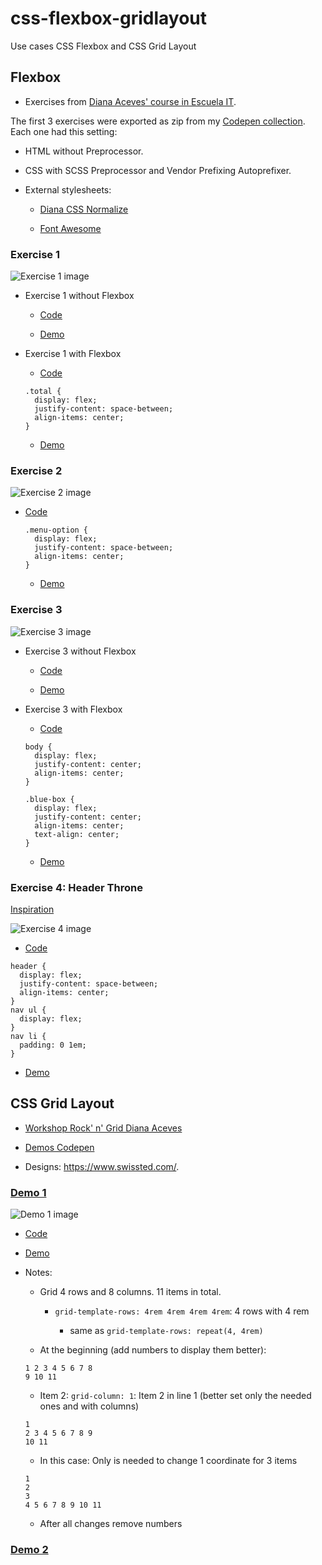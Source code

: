 # css-flexbox-gridlayout
Use cases CSS Flexbox and CSS Grid Layout

## Flexbox

- Exercises from [Diana Aceves' course in Escuela IT](https://escuela.it/cursos/taller-profesional-flexbox).

The first 3 exercises were exported as zip from my [Codepen collection](https://codepen.io/collection/DQKNRK/). Each one had this setting:

  - HTML without Preprocessor.
  
  - CSS with SCSS Preprocessor and Vendor Prefixing Autoprefixer.

  - External stylesheets:

    - [Diana CSS Normalize](https://codepen.io/diana_aceves/pen/QELXOY)

    - [Font Awesome](https://maxcdn.bootstrapcdn.com/font-awesome/4.7.0/css/font-awesome.min.css)

### Exercise 1

  ![Exercise 1 image](images/flexbox/exercise-1.png?raw=true)

  - Exercise 1 without Flexbox

    - [Code](flexbox/1.exercise-1-without-flexbox)

    - [Demo](https://cristinafsanz.github.io/css-flexbox-gridlayout/flexbox/1.exercise-1-without-flexbox/index.html)

  - Exercise 1 with Flexbox

    - [Code](flexbox/2.exercise-1-with-flexbox)

    ```
    .total {
      display: flex;
      justify-content: space-between;
      align-items: center;
    }
    ```

    - [Demo](https://cristinafsanz.github.io/css-flexbox-gridlayout/flexbox/2.exercise-1-with-flexbox/index.html)

### Exercise 2

  ![Exercise 2 image](images/flexbox/exercise-2.png?raw=true)

  - [Code](flexbox/3.exercise-2-flexbox)

    ```
    .menu-option {
      display: flex;
      justify-content: space-between;
      align-items: center;
    }
    ```

    - [Demo](https://cristinafsanz.github.io/css-flexbox-gridlayout/flexbox/3.exercise-2-flexbox/index.html)

### Exercise 3

  ![Exercise 3 image](images/flexbox/exercise-3.png?raw=true)

  - Exercise 3 without Flexbox

    - [Code](flexbox/4.exercise-3-without-flexbox)

    - [Demo](https://cristinafsanz.github.io/css-flexbox-gridlayout/flexbox/4.exercise-3-without-flexbox/index.html)

  - Exercise 3 with Flexbox

    - [Code](flexbox/5.exercise-3-with-flexbox-vertical-horizontal-centering)

    ```
    body {
      display: flex;
      justify-content: center;
      align-items: center;
    }

    .blue-box {
      display: flex;
      justify-content: center;
      align-items: center;
      text-align: center;
    }
    ```

    - [Demo](https://cristinafsanz.github.io/css-flexbox-gridlayout/flexbox/5.exercise-3-with-flexbox-vertical-horizontal-centering/index.html)

### Exercise 4: Header Throne

  [Inspiration](http://throne.stonedthemes.com/)

  ![Exercise 4 image](images/flexbox/exercise-4.png?raw=true)

  - [Code](flexbox/6.exercise-4-with-flexbox-header-with-menu)

  ```
  header {
    display: flex;
    justify-content: space-between;
    align-items: center;
  }
  nav ul {
    display: flex;
  }
  nav li {
    padding: 0 1em;
  } 
  ```

  - [Demo](https://cristinafsanz.github.io/css-flexbox-gridlayout/flexbox/6.exercise-4-with-flexbox-header-with-menu/index.html)


## CSS Grid Layout

- [Workshop Rock' n' Grid Diana Aceves](https://www.youtube.com/watch?v=p7oXrr9yjXY&feature=youtu.be)

- [Demos Codepen](https://codepen.io/collection/DLWVMR/)

- Designs: https://www.swissted.com/.

### [Demo 1](https://youtu.be/p7oXrr9yjXY?t=558)

  ![Demo 1 image](images/gridlayout/demo-1.png?raw=true)

  - [Code](gridlayout/demo-1-pet-shop-boys)

  - [Demo](https://cristinafsanz.github.io/css-flexbox-gridlayout/gridlayout/demo-1-pet-shop-boys/index.html)

  - Notes:

    - Grid 4 rows and 8 columns. 11 items in total.

      - `grid-template-rows: 4rem 4rem 4rem 4rem`: 4 rows with 4 rem 
        
        - same as `grid-template-rows: repeat(4, 4rem)`

    - At the beginning (add numbers to display them better): 
    ```
    1 2 3 4 5 6 7 8
    9 10 11
    ```

    - Item 2: `grid-column: 1`: Item 2 in line 1 (better set only the needed ones and with columns)
    ```
    1
    2 3 4 5 6 7 8 9
    10 11
    ```

    - In this case: Only is needed to change 1 coordinate for 3 items
    ```
    1
    2 
    3 
    4 5 6 7 8 9 10 11
    ```

    - After all changes remove numbers
    
### [Demo 2](https://youtu.be/p7oXrr9yjXY?t=2198)




